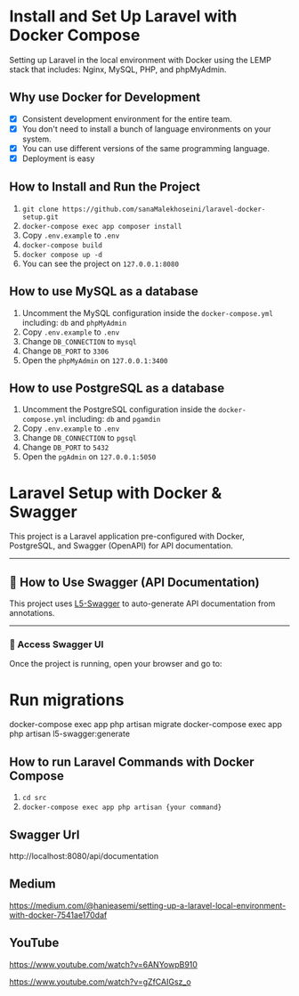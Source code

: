 # Install and Set Up Laravel with Docker Compose

Setting up Laravel in the local environment with Docker using the LEMP stack that includes: Nginx, MySQL, PHP, and phpMyAdmin.

## Why use Docker for Development

- [x] Consistent development environment for the entire team.
- [x] You don't need to install a bunch of language environments on your system.
- [x] You can use different versions of the same programming language.
- [x] Deployment is easy

## How to Install and Run the Project

1. ``` git clone https://github.com/sanaMalekhoseini/laravel-docker-setup.git ```
2. ``` docker-compose exec app composer install ```
3. Copy ```.env.example``` to ```.env```
4. ```docker-compose build```
5. ```docker compose up -d```
6. You can see the project on ```127.0.0.1:8080```

## How to use MySQL as a database

1. Uncomment the MySQL configuration inside the ```docker-compose.yml``` including: ```db``` and ```phpMyAdmin```
2. Copy ```.env.example``` to ```.env```
3. Change ```DB_CONNECTION``` to ```mysql```
4. Change ```DB_PORT``` to ```3306```
5. Open the ```phpMyAdmin``` on ```127.0.0.1:3400```

## How to use PostgreSQL as a database

1. Uncomment the PostgreSQL configuration inside the ```docker-compose.yml``` including: ```db``` and ```pgamdin```
2. Copy ```.env.example``` to ```.env```
3. Change ```DB_CONNECTION``` to ```pgsql```
4. Change ```DB_PORT``` to ```5432```
5. Open the ```pgAdmin``` on ```127.0.0.1:5050```
# Laravel Setup with Docker & Swagger

This project is a Laravel application pre-configured with Docker, PostgreSQL, and Swagger (OpenAPI) for API documentation.

---
## 📘 How to Use Swagger (API Documentation)

This project uses [L5-Swagger](https://github.com/DarkaOnLine/L5-Swagger) to auto-generate API documentation from annotations.

---

### 🔗 Access Swagger UI

Once the project is running, open your browser and go to:

# Run migrations
docker-compose exec app php artisan migrate
docker-compose exec app php artisan l5-swagger:generate

## How to run Laravel Commands with Docker Compose

1. ```cd src```
2. ```docker-compose exec app php artisan {your command}```

## Swagger Url 
http://localhost:8080/api/documentation
## Medium

https://medium.com/@hanieasemi/setting-up-a-laravel-local-environment-with-docker-7541ae170daf

## YouTube 

https://www.youtube.com/watch?v=6ANYowpB910

https://www.youtube.com/watch?v=gZfCAIGsz_o
